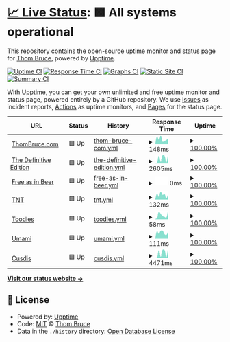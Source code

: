 # [📈 Live Status](https://status.thombruce.com): <!--live status--> **🟩 All systems operational**

This repository contains the open-source uptime monitor and status page for [Thom Bruce](https://thombruce.com/), powered by [Upptime](https://github.com/upptime/upptime).

[![Uptime CI](https://github.com/thombruce/status/workflows/Uptime%20CI/badge.svg)](https://github.com/thombruce/status/actions?query=workflow%3A%22Uptime+CI%22)
[![Response Time CI](https://github.com/thombruce/status/workflows/Response%20Time%20CI/badge.svg)](https://github.com/thombruce/status/actions?query=workflow%3A%22Response+Time+CI%22)
[![Graphs CI](https://github.com/thombruce/status/workflows/Graphs%20CI/badge.svg)](https://github.com/thombruce/status/actions?query=workflow%3A%22Graphs+CI%22)
[![Static Site CI](https://github.com/thombruce/status/workflows/Static%20Site%20CI/badge.svg)](https://github.com/thombruce/status/actions?query=workflow%3A%22Static+Site+CI%22)
[![Summary CI](https://github.com/thombruce/status/workflows/Summary%20CI/badge.svg)](https://github.com/thombruce/status/actions?query=workflow%3A%22Summary+CI%22)

With [Upptime](https://upptime.js.org), you can get your own unlimited and free uptime monitor and status page, powered entirely by a GitHub repository. We use [Issues](https://github.com/thombruce/status/issues) as incident reports, [Actions](https://github.com/thombruce/status/actions) as uptime monitors, and [Pages](https://status.thombruce.com) for the status page.

<!--start: status pages-->
<!-- This summary is generated by Upptime (https://github.com/upptime/upptime) -->
<!-- Do not edit this manually, your changes will be overwritten -->
<!-- prettier-ignore -->
| URL | Status | History | Response Time | Uptime |
| --- | ------ | ------- | ------------- | ------ |
| <img alt="" src="https://icons.duckduckgo.com/ip3/thombruce.com.ico" height="13"> [ThomBruce.com](https://thombruce.com) | 🟩 Up | [thom-bruce-com.yml](https://github.com/thombruce/status/commits/HEAD/history/thom-bruce-com.yml) | <details><summary><img alt="Response time graph" src="./graphs/thom-bruce-com/response-time-week.png" height="20"> 148ms</summary><br><a href="https://status.thombruce.com/history/thom-bruce-com"><img alt="Response time 125" src="https://img.shields.io/endpoint?url=https%3A%2F%2Fraw.githubusercontent.com%2Fthombruce%2Fstatus%2FHEAD%2Fapi%2Fthom-bruce-com%2Fresponse-time.json"></a><br><a href="https://status.thombruce.com/history/thom-bruce-com"><img alt="24-hour response time 164" src="https://img.shields.io/endpoint?url=https%3A%2F%2Fraw.githubusercontent.com%2Fthombruce%2Fstatus%2FHEAD%2Fapi%2Fthom-bruce-com%2Fresponse-time-day.json"></a><br><a href="https://status.thombruce.com/history/thom-bruce-com"><img alt="7-day response time 148" src="https://img.shields.io/endpoint?url=https%3A%2F%2Fraw.githubusercontent.com%2Fthombruce%2Fstatus%2FHEAD%2Fapi%2Fthom-bruce-com%2Fresponse-time-week.json"></a><br><a href="https://status.thombruce.com/history/thom-bruce-com"><img alt="30-day response time 138" src="https://img.shields.io/endpoint?url=https%3A%2F%2Fraw.githubusercontent.com%2Fthombruce%2Fstatus%2FHEAD%2Fapi%2Fthom-bruce-com%2Fresponse-time-month.json"></a><br><a href="https://status.thombruce.com/history/thom-bruce-com"><img alt="1-year response time 129" src="https://img.shields.io/endpoint?url=https%3A%2F%2Fraw.githubusercontent.com%2Fthombruce%2Fstatus%2FHEAD%2Fapi%2Fthom-bruce-com%2Fresponse-time-year.json"></a></details> | <details><summary><a href="https://status.thombruce.com/history/thom-bruce-com">100.00%</a></summary><a href="https://status.thombruce.com/history/thom-bruce-com"><img alt="All-time uptime 99.95%" src="https://img.shields.io/endpoint?url=https%3A%2F%2Fraw.githubusercontent.com%2Fthombruce%2Fstatus%2FHEAD%2Fapi%2Fthom-bruce-com%2Fuptime.json"></a><br><a href="https://status.thombruce.com/history/thom-bruce-com"><img alt="24-hour uptime 100.00%" src="https://img.shields.io/endpoint?url=https%3A%2F%2Fraw.githubusercontent.com%2Fthombruce%2Fstatus%2FHEAD%2Fapi%2Fthom-bruce-com%2Fuptime-day.json"></a><br><a href="https://status.thombruce.com/history/thom-bruce-com"><img alt="7-day uptime 100.00%" src="https://img.shields.io/endpoint?url=https%3A%2F%2Fraw.githubusercontent.com%2Fthombruce%2Fstatus%2FHEAD%2Fapi%2Fthom-bruce-com%2Fuptime-week.json"></a><br><a href="https://status.thombruce.com/history/thom-bruce-com"><img alt="30-day uptime 100.00%" src="https://img.shields.io/endpoint?url=https%3A%2F%2Fraw.githubusercontent.com%2Fthombruce%2Fstatus%2FHEAD%2Fapi%2Fthom-bruce-com%2Fuptime-month.json"></a><br><a href="https://status.thombruce.com/history/thom-bruce-com"><img alt="1-year uptime 100.00%" src="https://img.shields.io/endpoint?url=https%3A%2F%2Fraw.githubusercontent.com%2Fthombruce%2Fstatus%2FHEAD%2Fapi%2Fthom-bruce-com%2Fuptime-year.json"></a></details>
| <img alt="" src="https://icons.duckduckgo.com/ip3/thedefinitiveedition.thombruce.com.ico" height="13"> [The Definitive Edition](https://thedefinitiveedition.thombruce.com) | 🟩 Up | [the-definitive-edition.yml](https://github.com/thombruce/status/commits/HEAD/history/the-definitive-edition.yml) | <details><summary><img alt="Response time graph" src="./graphs/the-definitive-edition/response-time-week.png" height="20"> 2605ms</summary><br><a href="https://status.thombruce.com/history/the-definitive-edition"><img alt="Response time 3253" src="https://img.shields.io/endpoint?url=https%3A%2F%2Fraw.githubusercontent.com%2Fthombruce%2Fstatus%2FHEAD%2Fapi%2Fthe-definitive-edition%2Fresponse-time.json"></a><br><a href="https://status.thombruce.com/history/the-definitive-edition"><img alt="24-hour response time 4048" src="https://img.shields.io/endpoint?url=https%3A%2F%2Fraw.githubusercontent.com%2Fthombruce%2Fstatus%2FHEAD%2Fapi%2Fthe-definitive-edition%2Fresponse-time-day.json"></a><br><a href="https://status.thombruce.com/history/the-definitive-edition"><img alt="7-day response time 2605" src="https://img.shields.io/endpoint?url=https%3A%2F%2Fraw.githubusercontent.com%2Fthombruce%2Fstatus%2FHEAD%2Fapi%2Fthe-definitive-edition%2Fresponse-time-week.json"></a><br><a href="https://status.thombruce.com/history/the-definitive-edition"><img alt="30-day response time 3132" src="https://img.shields.io/endpoint?url=https%3A%2F%2Fraw.githubusercontent.com%2Fthombruce%2Fstatus%2FHEAD%2Fapi%2Fthe-definitive-edition%2Fresponse-time-month.json"></a><br><a href="https://status.thombruce.com/history/the-definitive-edition"><img alt="1-year response time 3253" src="https://img.shields.io/endpoint?url=https%3A%2F%2Fraw.githubusercontent.com%2Fthombruce%2Fstatus%2FHEAD%2Fapi%2Fthe-definitive-edition%2Fresponse-time-year.json"></a></details> | <details><summary><a href="https://status.thombruce.com/history/the-definitive-edition">100.00%</a></summary><a href="https://status.thombruce.com/history/the-definitive-edition"><img alt="All-time uptime 99.96%" src="https://img.shields.io/endpoint?url=https%3A%2F%2Fraw.githubusercontent.com%2Fthombruce%2Fstatus%2FHEAD%2Fapi%2Fthe-definitive-edition%2Fuptime.json"></a><br><a href="https://status.thombruce.com/history/the-definitive-edition"><img alt="24-hour uptime 100.00%" src="https://img.shields.io/endpoint?url=https%3A%2F%2Fraw.githubusercontent.com%2Fthombruce%2Fstatus%2FHEAD%2Fapi%2Fthe-definitive-edition%2Fuptime-day.json"></a><br><a href="https://status.thombruce.com/history/the-definitive-edition"><img alt="7-day uptime 100.00%" src="https://img.shields.io/endpoint?url=https%3A%2F%2Fraw.githubusercontent.com%2Fthombruce%2Fstatus%2FHEAD%2Fapi%2Fthe-definitive-edition%2Fuptime-week.json"></a><br><a href="https://status.thombruce.com/history/the-definitive-edition"><img alt="30-day uptime 100.00%" src="https://img.shields.io/endpoint?url=https%3A%2F%2Fraw.githubusercontent.com%2Fthombruce%2Fstatus%2FHEAD%2Fapi%2Fthe-definitive-edition%2Fuptime-month.json"></a><br><a href="https://status.thombruce.com/history/the-definitive-edition"><img alt="1-year uptime 99.96%" src="https://img.shields.io/endpoint?url=https%3A%2F%2Fraw.githubusercontent.com%2Fthombruce%2Fstatus%2FHEAD%2Fapi%2Fthe-definitive-edition%2Fuptime-year.json"></a></details>
| <img alt="" src="https://icons.duckduckgo.com/ip3/freeasinbeer.thombruce.com.ico" height="13"> [Free as in Beer](https://freeasinbeer.thombruce.com) | 🟩 Up | [free-as-in-beer.yml](https://github.com/thombruce/status/commits/HEAD/history/free-as-in-beer.yml) | <details><summary><img alt="Response time graph" src="./graphs/free-as-in-beer/response-time-week.png" height="20"> 0ms</summary><br><a href="https://status.thombruce.com/history/free-as-in-beer"><img alt="Response time 0" src="https://img.shields.io/endpoint?url=https%3A%2F%2Fraw.githubusercontent.com%2Fthombruce%2Fstatus%2FHEAD%2Fapi%2Ffree-as-in-beer%2Fresponse-time.json"></a><br><a href="https://status.thombruce.com/history/free-as-in-beer"><img alt="24-hour response time 0" src="https://img.shields.io/endpoint?url=https%3A%2F%2Fraw.githubusercontent.com%2Fthombruce%2Fstatus%2FHEAD%2Fapi%2Ffree-as-in-beer%2Fresponse-time-day.json"></a><br><a href="https://status.thombruce.com/history/free-as-in-beer"><img alt="7-day response time 0" src="https://img.shields.io/endpoint?url=https%3A%2F%2Fraw.githubusercontent.com%2Fthombruce%2Fstatus%2FHEAD%2Fapi%2Ffree-as-in-beer%2Fresponse-time-week.json"></a><br><a href="https://status.thombruce.com/history/free-as-in-beer"><img alt="30-day response time 0" src="https://img.shields.io/endpoint?url=https%3A%2F%2Fraw.githubusercontent.com%2Fthombruce%2Fstatus%2FHEAD%2Fapi%2Ffree-as-in-beer%2Fresponse-time-month.json"></a><br><a href="https://status.thombruce.com/history/free-as-in-beer"><img alt="1-year response time 0" src="https://img.shields.io/endpoint?url=https%3A%2F%2Fraw.githubusercontent.com%2Fthombruce%2Fstatus%2FHEAD%2Fapi%2Ffree-as-in-beer%2Fresponse-time-year.json"></a></details> | <details><summary><a href="https://status.thombruce.com/history/free-as-in-beer">100.00%</a></summary><a href="https://status.thombruce.com/history/free-as-in-beer"><img alt="All-time uptime 100.00%" src="https://img.shields.io/endpoint?url=https%3A%2F%2Fraw.githubusercontent.com%2Fthombruce%2Fstatus%2FHEAD%2Fapi%2Ffree-as-in-beer%2Fuptime.json"></a><br><a href="https://status.thombruce.com/history/free-as-in-beer"><img alt="24-hour uptime 100.00%" src="https://img.shields.io/endpoint?url=https%3A%2F%2Fraw.githubusercontent.com%2Fthombruce%2Fstatus%2FHEAD%2Fapi%2Ffree-as-in-beer%2Fuptime-day.json"></a><br><a href="https://status.thombruce.com/history/free-as-in-beer"><img alt="7-day uptime 100.00%" src="https://img.shields.io/endpoint?url=https%3A%2F%2Fraw.githubusercontent.com%2Fthombruce%2Fstatus%2FHEAD%2Fapi%2Ffree-as-in-beer%2Fuptime-week.json"></a><br><a href="https://status.thombruce.com/history/free-as-in-beer"><img alt="30-day uptime 100.00%" src="https://img.shields.io/endpoint?url=https%3A%2F%2Fraw.githubusercontent.com%2Fthombruce%2Fstatus%2FHEAD%2Fapi%2Ffree-as-in-beer%2Fuptime-month.json"></a><br><a href="https://status.thombruce.com/history/free-as-in-beer"><img alt="1-year uptime 100.00%" src="https://img.shields.io/endpoint?url=https%3A%2F%2Fraw.githubusercontent.com%2Fthombruce%2Fstatus%2FHEAD%2Fapi%2Ffree-as-in-beer%2Fuptime-year.json"></a></details>
| <img alt="" src="https://icons.duckduckgo.com/ip3/tnt.thombruce.com.ico" height="13"> [TNT](https://tnt.thombruce.com) | 🟩 Up | [tnt.yml](https://github.com/thombruce/status/commits/HEAD/history/tnt.yml) | <details><summary><img alt="Response time graph" src="./graphs/tnt/response-time-week.png" height="20"> 132ms</summary><br><a href="https://status.thombruce.com/history/tnt"><img alt="Response time 123" src="https://img.shields.io/endpoint?url=https%3A%2F%2Fraw.githubusercontent.com%2Fthombruce%2Fstatus%2FHEAD%2Fapi%2Ftnt%2Fresponse-time.json"></a><br><a href="https://status.thombruce.com/history/tnt"><img alt="24-hour response time 125" src="https://img.shields.io/endpoint?url=https%3A%2F%2Fraw.githubusercontent.com%2Fthombruce%2Fstatus%2FHEAD%2Fapi%2Ftnt%2Fresponse-time-day.json"></a><br><a href="https://status.thombruce.com/history/tnt"><img alt="7-day response time 132" src="https://img.shields.io/endpoint?url=https%3A%2F%2Fraw.githubusercontent.com%2Fthombruce%2Fstatus%2FHEAD%2Fapi%2Ftnt%2Fresponse-time-week.json"></a><br><a href="https://status.thombruce.com/history/tnt"><img alt="30-day response time 120" src="https://img.shields.io/endpoint?url=https%3A%2F%2Fraw.githubusercontent.com%2Fthombruce%2Fstatus%2FHEAD%2Fapi%2Ftnt%2Fresponse-time-month.json"></a><br><a href="https://status.thombruce.com/history/tnt"><img alt="1-year response time 123" src="https://img.shields.io/endpoint?url=https%3A%2F%2Fraw.githubusercontent.com%2Fthombruce%2Fstatus%2FHEAD%2Fapi%2Ftnt%2Fresponse-time-year.json"></a></details> | <details><summary><a href="https://status.thombruce.com/history/tnt">100.00%</a></summary><a href="https://status.thombruce.com/history/tnt"><img alt="All-time uptime 100.00%" src="https://img.shields.io/endpoint?url=https%3A%2F%2Fraw.githubusercontent.com%2Fthombruce%2Fstatus%2FHEAD%2Fapi%2Ftnt%2Fuptime.json"></a><br><a href="https://status.thombruce.com/history/tnt"><img alt="24-hour uptime 100.00%" src="https://img.shields.io/endpoint?url=https%3A%2F%2Fraw.githubusercontent.com%2Fthombruce%2Fstatus%2FHEAD%2Fapi%2Ftnt%2Fuptime-day.json"></a><br><a href="https://status.thombruce.com/history/tnt"><img alt="7-day uptime 100.00%" src="https://img.shields.io/endpoint?url=https%3A%2F%2Fraw.githubusercontent.com%2Fthombruce%2Fstatus%2FHEAD%2Fapi%2Ftnt%2Fuptime-week.json"></a><br><a href="https://status.thombruce.com/history/tnt"><img alt="30-day uptime 100.00%" src="https://img.shields.io/endpoint?url=https%3A%2F%2Fraw.githubusercontent.com%2Fthombruce%2Fstatus%2FHEAD%2Fapi%2Ftnt%2Fuptime-month.json"></a><br><a href="https://status.thombruce.com/history/tnt"><img alt="1-year uptime 100.00%" src="https://img.shields.io/endpoint?url=https%3A%2F%2Fraw.githubusercontent.com%2Fthombruce%2Fstatus%2FHEAD%2Fapi%2Ftnt%2Fuptime-year.json"></a></details>
| <img alt="" src="https://icons.duckduckgo.com/ip3/toodles.netlify.app.ico" height="13"> [Toodles](https://toodles.netlify.app) | 🟩 Up | [toodles.yml](https://github.com/thombruce/status/commits/HEAD/history/toodles.yml) | <details><summary><img alt="Response time graph" src="./graphs/toodles/response-time-week.png" height="20"> 58ms</summary><br><a href="https://status.thombruce.com/history/toodles"><img alt="Response time 98" src="https://img.shields.io/endpoint?url=https%3A%2F%2Fraw.githubusercontent.com%2Fthombruce%2Fstatus%2FHEAD%2Fapi%2Ftoodles%2Fresponse-time.json"></a><br><a href="https://status.thombruce.com/history/toodles"><img alt="24-hour response time 107" src="https://img.shields.io/endpoint?url=https%3A%2F%2Fraw.githubusercontent.com%2Fthombruce%2Fstatus%2FHEAD%2Fapi%2Ftoodles%2Fresponse-time-day.json"></a><br><a href="https://status.thombruce.com/history/toodles"><img alt="7-day response time 58" src="https://img.shields.io/endpoint?url=https%3A%2F%2Fraw.githubusercontent.com%2Fthombruce%2Fstatus%2FHEAD%2Fapi%2Ftoodles%2Fresponse-time-week.json"></a><br><a href="https://status.thombruce.com/history/toodles"><img alt="30-day response time 82" src="https://img.shields.io/endpoint?url=https%3A%2F%2Fraw.githubusercontent.com%2Fthombruce%2Fstatus%2FHEAD%2Fapi%2Ftoodles%2Fresponse-time-month.json"></a><br><a href="https://status.thombruce.com/history/toodles"><img alt="1-year response time 98" src="https://img.shields.io/endpoint?url=https%3A%2F%2Fraw.githubusercontent.com%2Fthombruce%2Fstatus%2FHEAD%2Fapi%2Ftoodles%2Fresponse-time-year.json"></a></details> | <details><summary><a href="https://status.thombruce.com/history/toodles">100.00%</a></summary><a href="https://status.thombruce.com/history/toodles"><img alt="All-time uptime 100.00%" src="https://img.shields.io/endpoint?url=https%3A%2F%2Fraw.githubusercontent.com%2Fthombruce%2Fstatus%2FHEAD%2Fapi%2Ftoodles%2Fuptime.json"></a><br><a href="https://status.thombruce.com/history/toodles"><img alt="24-hour uptime 100.00%" src="https://img.shields.io/endpoint?url=https%3A%2F%2Fraw.githubusercontent.com%2Fthombruce%2Fstatus%2FHEAD%2Fapi%2Ftoodles%2Fuptime-day.json"></a><br><a href="https://status.thombruce.com/history/toodles"><img alt="7-day uptime 100.00%" src="https://img.shields.io/endpoint?url=https%3A%2F%2Fraw.githubusercontent.com%2Fthombruce%2Fstatus%2FHEAD%2Fapi%2Ftoodles%2Fuptime-week.json"></a><br><a href="https://status.thombruce.com/history/toodles"><img alt="30-day uptime 100.00%" src="https://img.shields.io/endpoint?url=https%3A%2F%2Fraw.githubusercontent.com%2Fthombruce%2Fstatus%2FHEAD%2Fapi%2Ftoodles%2Fuptime-month.json"></a><br><a href="https://status.thombruce.com/history/toodles"><img alt="1-year uptime 100.00%" src="https://img.shields.io/endpoint?url=https%3A%2F%2Fraw.githubusercontent.com%2Fthombruce%2Fstatus%2FHEAD%2Fapi%2Ftoodles%2Fuptime-year.json"></a></details>
| <img alt="" src="https://icons.duckduckgo.com/ip3/umami.thombruce.com.ico" height="13"> [Umami](https://umami.thombruce.com) | 🟩 Up | [umami.yml](https://github.com/thombruce/status/commits/HEAD/history/umami.yml) | <details><summary><img alt="Response time graph" src="./graphs/umami/response-time-week.png" height="20"> 111ms</summary><br><a href="https://status.thombruce.com/history/umami"><img alt="Response time 121" src="https://img.shields.io/endpoint?url=https%3A%2F%2Fraw.githubusercontent.com%2Fthombruce%2Fstatus%2FHEAD%2Fapi%2Fumami%2Fresponse-time.json"></a><br><a href="https://status.thombruce.com/history/umami"><img alt="24-hour response time 118" src="https://img.shields.io/endpoint?url=https%3A%2F%2Fraw.githubusercontent.com%2Fthombruce%2Fstatus%2FHEAD%2Fapi%2Fumami%2Fresponse-time-day.json"></a><br><a href="https://status.thombruce.com/history/umami"><img alt="7-day response time 111" src="https://img.shields.io/endpoint?url=https%3A%2F%2Fraw.githubusercontent.com%2Fthombruce%2Fstatus%2FHEAD%2Fapi%2Fumami%2Fresponse-time-week.json"></a><br><a href="https://status.thombruce.com/history/umami"><img alt="30-day response time 103" src="https://img.shields.io/endpoint?url=https%3A%2F%2Fraw.githubusercontent.com%2Fthombruce%2Fstatus%2FHEAD%2Fapi%2Fumami%2Fresponse-time-month.json"></a><br><a href="https://status.thombruce.com/history/umami"><img alt="1-year response time 121" src="https://img.shields.io/endpoint?url=https%3A%2F%2Fraw.githubusercontent.com%2Fthombruce%2Fstatus%2FHEAD%2Fapi%2Fumami%2Fresponse-time-year.json"></a></details> | <details><summary><a href="https://status.thombruce.com/history/umami">100.00%</a></summary><a href="https://status.thombruce.com/history/umami"><img alt="All-time uptime 100.00%" src="https://img.shields.io/endpoint?url=https%3A%2F%2Fraw.githubusercontent.com%2Fthombruce%2Fstatus%2FHEAD%2Fapi%2Fumami%2Fuptime.json"></a><br><a href="https://status.thombruce.com/history/umami"><img alt="24-hour uptime 100.00%" src="https://img.shields.io/endpoint?url=https%3A%2F%2Fraw.githubusercontent.com%2Fthombruce%2Fstatus%2FHEAD%2Fapi%2Fumami%2Fuptime-day.json"></a><br><a href="https://status.thombruce.com/history/umami"><img alt="7-day uptime 100.00%" src="https://img.shields.io/endpoint?url=https%3A%2F%2Fraw.githubusercontent.com%2Fthombruce%2Fstatus%2FHEAD%2Fapi%2Fumami%2Fuptime-week.json"></a><br><a href="https://status.thombruce.com/history/umami"><img alt="30-day uptime 100.00%" src="https://img.shields.io/endpoint?url=https%3A%2F%2Fraw.githubusercontent.com%2Fthombruce%2Fstatus%2FHEAD%2Fapi%2Fumami%2Fuptime-month.json"></a><br><a href="https://status.thombruce.com/history/umami"><img alt="1-year uptime 100.00%" src="https://img.shields.io/endpoint?url=https%3A%2F%2Fraw.githubusercontent.com%2Fthombruce%2Fstatus%2FHEAD%2Fapi%2Fumami%2Fuptime-year.json"></a></details>
| <img alt="" src="https://icons.duckduckgo.com/ip3/cusdis.thombruce.com.ico" height="13"> [Cusdis](https://cusdis.thombruce.com) | 🟩 Up | [cusdis.yml](https://github.com/thombruce/status/commits/HEAD/history/cusdis.yml) | <details><summary><img alt="Response time graph" src="./graphs/cusdis/response-time-week.png" height="20"> 4471ms</summary><br><a href="https://status.thombruce.com/history/cusdis"><img alt="Response time 5829" src="https://img.shields.io/endpoint?url=https%3A%2F%2Fraw.githubusercontent.com%2Fthombruce%2Fstatus%2FHEAD%2Fapi%2Fcusdis%2Fresponse-time.json"></a><br><a href="https://status.thombruce.com/history/cusdis"><img alt="24-hour response time 7285" src="https://img.shields.io/endpoint?url=https%3A%2F%2Fraw.githubusercontent.com%2Fthombruce%2Fstatus%2FHEAD%2Fapi%2Fcusdis%2Fresponse-time-day.json"></a><br><a href="https://status.thombruce.com/history/cusdis"><img alt="7-day response time 4471" src="https://img.shields.io/endpoint?url=https%3A%2F%2Fraw.githubusercontent.com%2Fthombruce%2Fstatus%2FHEAD%2Fapi%2Fcusdis%2Fresponse-time-week.json"></a><br><a href="https://status.thombruce.com/history/cusdis"><img alt="30-day response time 5438" src="https://img.shields.io/endpoint?url=https%3A%2F%2Fraw.githubusercontent.com%2Fthombruce%2Fstatus%2FHEAD%2Fapi%2Fcusdis%2Fresponse-time-month.json"></a><br><a href="https://status.thombruce.com/history/cusdis"><img alt="1-year response time 5829" src="https://img.shields.io/endpoint?url=https%3A%2F%2Fraw.githubusercontent.com%2Fthombruce%2Fstatus%2FHEAD%2Fapi%2Fcusdis%2Fresponse-time-year.json"></a></details> | <details><summary><a href="https://status.thombruce.com/history/cusdis">100.00%</a></summary><a href="https://status.thombruce.com/history/cusdis"><img alt="All-time uptime 100.00%" src="https://img.shields.io/endpoint?url=https%3A%2F%2Fraw.githubusercontent.com%2Fthombruce%2Fstatus%2FHEAD%2Fapi%2Fcusdis%2Fuptime.json"></a><br><a href="https://status.thombruce.com/history/cusdis"><img alt="24-hour uptime 100.00%" src="https://img.shields.io/endpoint?url=https%3A%2F%2Fraw.githubusercontent.com%2Fthombruce%2Fstatus%2FHEAD%2Fapi%2Fcusdis%2Fuptime-day.json"></a><br><a href="https://status.thombruce.com/history/cusdis"><img alt="7-day uptime 100.00%" src="https://img.shields.io/endpoint?url=https%3A%2F%2Fraw.githubusercontent.com%2Fthombruce%2Fstatus%2FHEAD%2Fapi%2Fcusdis%2Fuptime-week.json"></a><br><a href="https://status.thombruce.com/history/cusdis"><img alt="30-day uptime 100.00%" src="https://img.shields.io/endpoint?url=https%3A%2F%2Fraw.githubusercontent.com%2Fthombruce%2Fstatus%2FHEAD%2Fapi%2Fcusdis%2Fuptime-month.json"></a><br><a href="https://status.thombruce.com/history/cusdis"><img alt="1-year uptime 100.00%" src="https://img.shields.io/endpoint?url=https%3A%2F%2Fraw.githubusercontent.com%2Fthombruce%2Fstatus%2FHEAD%2Fapi%2Fcusdis%2Fuptime-year.json"></a></details>

<!--end: status pages-->

[**Visit our status website →**](https://status.thombruce.com)

## 📄 License

- Powered by: [Upptime](https://github.com/upptime/upptime)
- Code: [MIT](./LICENSE) © [Thom Bruce](https://thombruce.com/)
- Data in the `./history` directory: [Open Database License](https://opendatacommons.org/licenses/odbl/1-0/)
